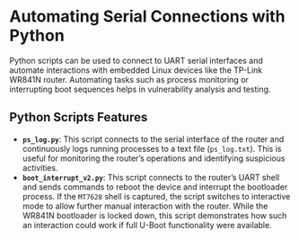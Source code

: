 # **Automating Serial Connections with Python**
Python scripts can be used to connect to UART serial interfaces and automate interactions with embedded Linux devices like the TP-Link WR841N router. Automating tasks such as process monitoring or interrupting boot sequences helps in vulnerability analysis and testing.

## **Python Scripts Features**
- **`ps_log.py`**: This script connects to the serial interface of the router and continuously logs running processes to a text file (`ps_log.txt`). This is useful for monitoring the router’s operations and identifying suspicious activities.
- **`boot_interrupt_v2.py`**: This script connects to the router’s UART shell and sends commands to reboot the device and interrupt the bootloader process. If the `MT7628` shell is captured, the script switches to interactive mode to allow further manual interaction with the router. While the WR841N bootloader is locked down, this script demonstrates how such an interaction could work if full U-Boot functionality were available.
